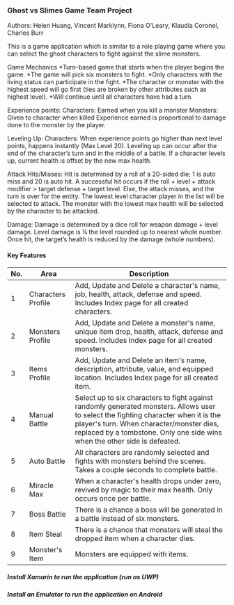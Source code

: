### Ghost vs Slimes Game Team Project

Authors: Helen Huang, Vincent Marklynn, Fiona O'Leary, Klaudia Coronel, Charles Burr

This is a game application which is similar to a role playing game where you can select the ghost characters to fight against the slime monsters. 

Game Mechanics
*Turn-based game that starts when the player begins the game.
*The game will pick six monsters to fight.
*Only characters with the living status can participate in the fight.
*The character or monster with the highest speed will go first (ties are broken by other attributes such as highest level).
*Will continue until all characters have had a turn.
 
Experience points:
Characters: Earned when you kill a monster
Monsters: Given to character when killed
Experience earned is proportional to damage done to the monster by the player.
 
Leveling Up:
Characters: When experience points go higher than next level points, happens instantly (Max Level 20). Leveling up can occur after the end of the character’s turn and in the middle of a battle. If a character levels up, current health is offset by the new max health.
 
Attack Hits/Misses:
Hit is determined by a roll of a 20-sided die; 1 is auto miss and 20 is auto hit.
A successful hit occurs if the roll + level + attack modifier > target defense + target level.
Else, the attack misses, and the turn is over for the entity.
The lowest level character player in the list will be selected to attack.
The monster with the lowest max health will be selected by the character to be attacked.
 
Damage:
Damage is determined by a dice roll for weapon damage + level damage. Level damage is ¼ the level rounded up to nearest whole number.
Once hit, the target’s health is reduced by the damage (whole numbers).
 

#### Key Features
| No. | Area |  Description |
| --- | ---- | ------------ |
| 1 | Characters Profile | Add, Update and Delete a character's name, job, health, attack, defense and speed. Includes Index page for all created characters. |
| 2 | Monsters Profile | Add, Update and Delete a monster's name, unique item drop, health, attack, defense and speed. Includes Index page for all created monsters. |
| 3 | Items Profile | Add, Update and Delete an item's name, description, attribute, value, and equipped location. Includes Index page for all created item. |
| 4 | Manual Battle | Select up to six characters to fight against randomly generated monsters. Allows user to select the fighting character when it is the player's turn. When character/monster dies, replaced by a tombstone. Only one side wins when the other side is defeated. |
| 5 | Auto Battle | All characters are randomly selected and fights with monsters behind the scenes. Takes a couple seconds to complete battle. |
| 6	| Miracle Max | When a character's health drops under zero, revived by magic to their max health. Only occurs once per battle. |
| 7 | Boss Battle | There is a chance a boss will be generated in a battle instead of six monsters. |
| 8 | Item Steal | There is a chance that monsters will steal the dropped item when a character dies. |
| 9 | Monster's Item | Monsters are equipped with items. |


##### Install Xamarin to run the application (run as UWP)

##### Install an Emulator to run the application on Android

